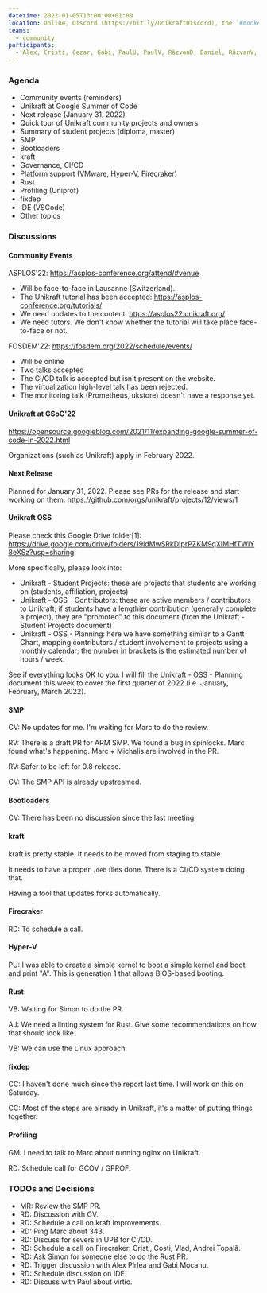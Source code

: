 ```yaml
---
datetime: 2022-01-05T13:00:00+01:00
location: Online, Discord (https://bit.ly/UnikraftDiscord), the `#monkey-business` voice channel
teams:
  - community
participants:
  - Alex, Cristi, Cezar, Gabi, PaulU, PaulV, RăzvanD, Daniel, RăzvanV, Wikus, Dennis, AlexA, AndreiT, AlexP, AndreiM, Marc, Vlad, Florin, Ștefan, AndreiA, Sebastian
---
```


### Agenda

* Community events (reminders)
* Unikraft at Google Summer of Code
* Next release (January 31, 2022)
* Quick tour of Unikraft community projects and owners
* Summary of student projects (diploma, master)
* SMP
* Bootloaders
* kraft
* Governance, CI/CD
* Platform support (VMware, Hyper-V, Firecraker)
* Rust
* Profiling (Uniprof)
* fixdep
* IDE (VSCode)
* Other topics

### Discussions

#### Community Events

ASPLOS'22: https://asplos-conference.org/attend/#venue
* Will be face-to-face in Lausanne (Switzerland).
* The Unikraft tutorial has been accepted: https://asplos-conference.org/tutorials/
* We need updates to the content: https://asplos22.unikraft.org/
* We need tutors. We don't know whether the tutorial will take place face-to-face or not.

FOSDEM'22: https://fosdem.org/2022/schedule/events/
* Will be online
* Two talks accepted
* The CI/CD talk is accepted but isn't present on the website.
* The virtualization high-level talk has been rejected.
* The monitoring talk (Prometheus, ukstore) doesn't have a response yet.

#### Unikraft at GSoC'22

https://opensource.googleblog.com/2021/11/expanding-google-summer-of-code-in-2022.html

Organizations (such as Unikraft) apply in February 2022.

#### Next Release

Planned for January 31, 2022. Please see PRs for the release and start working on them: https://github.com/orgs/unikraft/projects/12/views/1

#### Unikraft OSS

Please check this Google Drive folder[1]: https://drive.google.com/drive/folders/19ldMwSRkDIprPZKM9qXIMHfTWlY8eXSz?usp=sharing

More specifically, please look into:
* Unikraft - Student Projects: these are projects that students are working on (students, affiliation, projects)
* Unikraft - OSS - Contributors: these are active members / contributors to Unikraft; if students have a lengthier contribution (generally complete a project), they are "promoted" to this document (from the Unikraft - Student Projects document)
* Unikraft - OSS - Planning: here we have something similar to a Gantt Chart, mapping contributors / student involvement to projects using a monthly calendar; the number in brackets is the estimated number of hours / week.

See if everything looks OK to you. I will fill the Unikraft - OSS - Planning document this week to cover the first quarter of 2022 (i.e. January, February, March 2022).

#### SMP

CV: No updates for me. I'm waiting for Marc to do the review.

RV: There is a draft PR for ARM SMP. We found a bug in spinlocks. Marc found what's happening. Marc + Michalis are involved in the PR.

RV: Safer to be left for 0.8 release.

CV: The SMP API is already upstreamed.

#### Bootloaders

CV: There has been no discussion since the last meeting.

#### kraft

kraft is pretty stable. It needs to be moved from staging to stable.

It needs to have a proper `.deb` files done. There is a CI/CD system doing that.

Having a tool that updates forks automatically.

#### Firecraker

RD: To schedule a call.

#### Hyper-V

PU: I was able to create a simple kernel to boot a simple kernel and boot and print "A". This is generation 1 that allows BIOS-based booting.

#### Rust

VB: Waiting for Simon to do the PR.

AJ: We need a linting system for Rust. Give some recommendations on how that should look like.

VB: We can use the Linux approach.

#### fixdep

CC: I haven't done much since the report last time. I will work on this on Saturday.

CC: Most of the steps are already in Unikraft, it's a matter of putting things together.

#### Profiling

GM: I need to talk to Marc about running nginx on Unikraft.

RD: Schedule call for GCOV / GPROF.

### TODOs and Decisions

* MR: Review the SMP PR.
* RD: Discussion with CV.
* RD: Schedule a call on kraft improvements.
* RD: Ping Marc about 343.
* RD: Discuss for severs in UPB for CI/CD.
* RD: Schedule a call on Firecraker: Cristi, Costi, Vlad, Andrei Topală.
* RD: Ask Simon for someone else to do the Rust PR.
* RD: Trigger discussion with Alex Pîrlea and Gabi Mocanu.
* RD: Schedule discussion on IDE.
* RD: Discuss with Paul about virtio.
